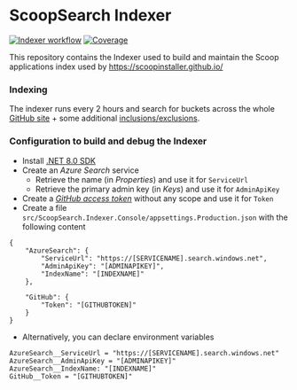 
# ScoopSearch Indexer

[![Indexer workflow](https://github.com/ScoopInstaller/scoopinstaller.github.io-indexer/actions/workflows/indexer.yml/badge.svg)](https://github.com/ScoopInstaller/scoopinstaller.github.io-indexer/actions/workflows/indexer.yml)
[![Coverage](https://sonarcloud.io/api/project_badges/measure?project=ScoopInstaller_ScoopInstaller.scoopinstaller.github.io-indexer&metric=coverage)](https://sonarcloud.io/summary/new_code?id=ScoopInstaller_ScoopInstaller.AzureFunctions)


This repository contains the Indexer used to build and maintain the Scoop applications index used by https://scoopinstaller.github.io/

### Indexing
The indexer runs every 2 hours and search for buckets across the whole [GitHub site](https://github.com/ScoopInstaller/scoopinstaller.github.io-indexer/blob/main/src/ScoopSearch.Indexer/appsettings.json#L18-L25) + some additional [inclusions/exclusions](https://github.com/ScoopInstaller/scoopinstaller.github.io-indexer/blob/main/src/ScoopSearch.Indexer/appsettings.json#L28-L40).

### Configuration to build and debug the Indexer
- Install [.NET 8.0 SDK](https://dotnet.microsoft.com/download/dotnet/8.0)
- Create an *Azure Search* service
  - Retrieve the name (in *Properties*) and use it for `ServiceUrl`
  - Retrieve the primary admin key (in *Keys*) and use it for `AdminApiKey`
- Create a [*GitHub access token*](https://docs.github.com/en/authentication/keeping-your-account-and-data-secure/creating-a-personal-access-token) without any scope and use it for `Token`
- Create a file `src/ScoopSearch.Indexer.Console/appsettings.Production.json` with the following content
```
{
    "AzureSearch": {
        "ServiceUrl": "https://[SERVICENAME].search.windows.net",
        "AdminApiKey": "[ADMINAPIKEY]",
        "IndexName": "[INDEXNAME]"
    },

    "GitHub": {
        "Token": "[GITHUBTOKEN]"
    }
}
```
- Alternatively, you can declare environment variables
```
AzureSearch__ServiceUrl = "https://[SERVICENAME].search.windows.net"
AzureSearch__AdminApiKey = "[ADMINAPIKEY]"
AzureSearch__IndexName: "[INDEXNAME]"
GitHub__Token = "[GITHUBTOKEN]"
```
